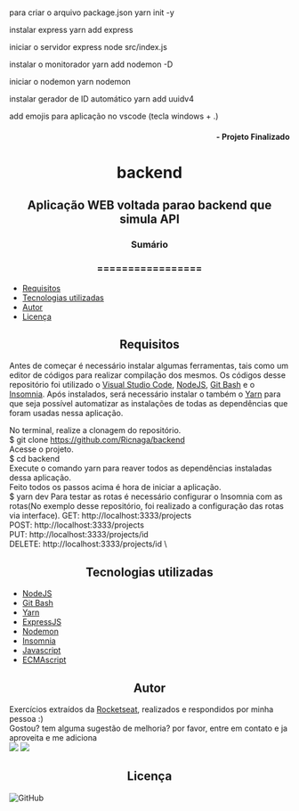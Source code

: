 # 
 para criar o arquivo package.json
 yarn init -y

instalar express
yarn add express

iniciar o servidor express
node src/index.js

instalar o monitorador
yarn add nodemon -D

iniciar o nodemon
yarn nodemon

instalar gerador de ID automático
yarn add uuidv4

add emojis para aplicação no vscode (tecla windows + .)

#### <div align="right">- Projeto Finalizado <div>
# <div align="center">backend<div>
## <div align="center">Aplicação WEB voltada parao backend que simula API<div>
### <div align="center">Sumário <div>
### <div align="center">================= <div>
<!--ts-->
   - [Requisitos](#Requisitos)
   - [Tecnologias utilizadas](#tecnologias-utilizadas)
   - [Autor](#autor)
   - [Licença](#Licença)
<!--te-->
## <div align="center">Requisitos<div>
Antes de começar é necessário instalar algumas ferramentas, tais como um editor de códigos para realizar compilação dos mesmos. Os códigos desse repositório foi utilizado o [Visual Studio Code](https://code.visualstudio.com/), [NodeJS](https://nodejs.org/en/), [Git Bash](https://gitforwindows.org/) e o [Insomnia](https://insomnia.rest/download/). Após instalados, será necessário instalar o também o [Yarn](https://yarnpkg.com/) para que seja possível automatizar as instalações de todas as dependências que foram usadas nessa aplicação.

No terminal, realize a clonagem do repositório.\
$ git clone <https://github.com/Ricnaga/backend> \
Acesse o projeto.\
$ cd backend \
Execute o comando yarn para reaver todos as dependências instaladas dessa aplicação.\
Feito todos os passos acima é hora de iniciar a aplicação.\
$ yarn dev
Para testar as rotas é necessário configurar o Insomnia com as rotas(No exemplo desse repositório, foi realizado a configuração das rotas via interface).
GET: http://localhost:3333/projects \
POST: http://localhost:3333/projects \
PUT: http://localhost:3333/projects/id \
DELETE: http://localhost:3333/projects/id \


## <div align="center">Tecnologias utilizadas<div>
- [NodeJS](https://nodejs.org/en/) 
- [Git Bash](https://gitforwindows.org/)
- [Yarn](https://yarnpkg.com/getting-started/install)
- [ExpressJS](https://expressjs.com/pt-br/starter/installing.html)
- [Nodemon](https://nodemon.io/)
- [Insomnia](https://insomnia.rest/download/)
- [Javascript](https://developer.mozilla.org/pt-BR/docs/Web/JavaScript)
- [ECMAscript](https://www.ecma-international.org/publications/standards/Standard.htm)

## <div align="center">Autor<div>
Exercícios extraídos da [Rocketseat](https://rocketseat.com.br/), realizados e respondidos por minha pessoa :) \
Gostou? tem alguma sugestão de melhoria? por favor, entre em contato e ja aproveita e me adiciona \
<a href="https://www.linkedin.com/in/ricardo-nagatomy-56553254"><img src="https://img.shields.io/badge/-RicardoNaga-blue?style=flat-square&logo=Linkedin&logoColor=white"></a>
<a href="https://app.rocketseat.com.br/me/ricardo-nagatomy-08130"><img src="https://img.shields.io/badge/-Rocketseat-000?style=flat-square&logo=&logoColor=white"></a>

## <div align="center">Licença<div>

![GitHub](https://img.shields.io/github/license/Ricnaga/backend)